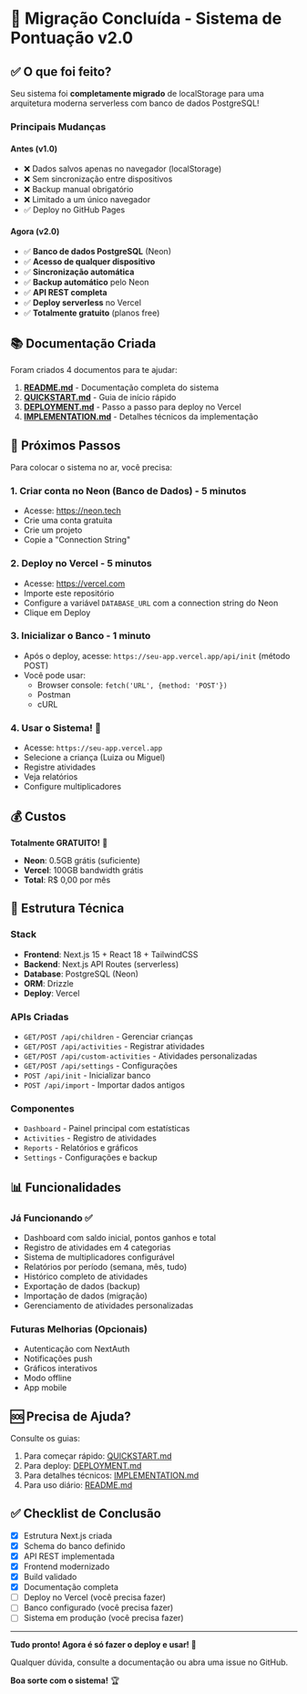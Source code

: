 # 🎉 Migração Concluída - Sistema de Pontuação v2.0

## ✅ O que foi feito?

Seu sistema foi **completamente migrado** de localStorage para uma arquitetura moderna serverless com banco de dados PostgreSQL! 

### Principais Mudanças

#### Antes (v1.0)
- ❌ Dados salvos apenas no navegador (localStorage)
- ❌ Sem sincronização entre dispositivos
- ❌ Backup manual obrigatório
- ❌ Limitado a um único navegador
- ✅ Deploy no GitHub Pages

#### Agora (v2.0)
- ✅ **Banco de dados PostgreSQL** (Neon)
- ✅ **Acesso de qualquer dispositivo**
- ✅ **Sincronização automática**
- ✅ **Backup automático** pelo Neon
- ✅ **API REST completa**
- ✅ **Deploy serverless** no Vercel
- ✅ **Totalmente gratuito** (planos free)

## 📚 Documentação Criada

Foram criados 4 documentos para te ajudar:

1. **[README.md](./README.md)** - Documentação completa do sistema
2. **[QUICKSTART.md](./QUICKSTART.md)** - Guia de início rápido
3. **[DEPLOYMENT.md](./DEPLOYMENT.md)** - Passo a passo para deploy no Vercel
4. **[IMPLEMENTATION.md](./IMPLEMENTATION.md)** - Detalhes técnicos da implementação

## 🚀 Próximos Passos

Para colocar o sistema no ar, você precisa:

### 1. Criar conta no Neon (Banco de Dados) - 5 minutos
- Acesse: https://neon.tech
- Crie uma conta gratuita
- Crie um projeto
- Copie a "Connection String"

### 2. Deploy no Vercel - 5 minutos
- Acesse: https://vercel.com
- Importe este repositório
- Configure a variável `DATABASE_URL` com a connection string do Neon
- Clique em Deploy

### 3. Inicializar o Banco - 1 minuto
- Após o deploy, acesse: `https://seu-app.vercel.app/api/init` (método POST)
- Você pode usar:
  - Browser console: `fetch('URL', {method: 'POST'})`
  - Postman
  - cURL

### 4. Usar o Sistema! 🎉
- Acesse: `https://seu-app.vercel.app`
- Selecione a criança (Luiza ou Miguel)
- Registre atividades
- Veja relatórios
- Configure multiplicadores

## 💰 Custos

**Totalmente GRATUITO!** 🎉

- **Neon**: 0.5GB grátis (suficiente)
- **Vercel**: 100GB bandwidth grátis
- **Total**: R$ 0,00 por mês

## 🔧 Estrutura Técnica

### Stack
- **Frontend**: Next.js 15 + React 18 + TailwindCSS
- **Backend**: Next.js API Routes (serverless)
- **Database**: PostgreSQL (Neon)
- **ORM**: Drizzle
- **Deploy**: Vercel

### APIs Criadas
- `GET/POST /api/children` - Gerenciar crianças
- `GET/POST /api/activities` - Registrar atividades
- `GET/POST /api/custom-activities` - Atividades personalizadas
- `GET/POST /api/settings` - Configurações
- `POST /api/init` - Inicializar banco
- `POST /api/import` - Importar dados antigos

### Componentes
- `Dashboard` - Painel principal com estatísticas
- `Activities` - Registro de atividades
- `Reports` - Relatórios e gráficos
- `Settings` - Configurações e backup

## 📊 Funcionalidades

### Já Funcionando ✅
- Dashboard com saldo inicial, pontos ganhos e total
- Registro de atividades em 4 categorias
- Sistema de multiplicadores configurável
- Relatórios por período (semana, mês, tudo)
- Histórico completo de atividades
- Exportação de dados (backup)
- Importação de dados (migração)
- Gerenciamento de atividades personalizadas

### Futuras Melhorias (Opcionais)
- Autenticação com NextAuth
- Notificações push
- Gráficos interativos
- Modo offline
- App mobile

## 🆘 Precisa de Ajuda?

Consulte os guias:
1. Para começar rápido: [QUICKSTART.md](./QUICKSTART.md)
2. Para deploy: [DEPLOYMENT.md](./DEPLOYMENT.md)
3. Para detalhes técnicos: [IMPLEMENTATION.md](./IMPLEMENTATION.md)
4. Para uso diário: [README.md](./README.md)

## ✅ Checklist de Conclusão

- [x] Estrutura Next.js criada
- [x] Schema do banco definido
- [x] API REST implementada
- [x] Frontend modernizado
- [x] Build validado
- [x] Documentação completa
- [ ] Deploy no Vercel (você precisa fazer)
- [ ] Banco configurado (você precisa fazer)
- [ ] Sistema em produção (você precisa fazer)

---

**Tudo pronto! Agora é só fazer o deploy e usar! 🚀**

Qualquer dúvida, consulte a documentação ou abra uma issue no GitHub.

**Boa sorte com o sistema!** 🏆
